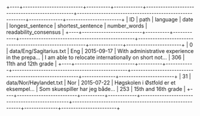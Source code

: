 +----+-------------------------+----------+------------+------------------------------------------------+--------------------------------------------------------+--------------+-----------------------+
| ID | path                    | language | date       | longest_sentence                               | shortest_sentence                                      | number_words | readability_consensus |
+----+-------------------------+----------+------------+------------------------------------------------+--------------------------------------------------------+--------------+-----------------------+
| 0  | data/Eng/Sagitarius.txt | Eng      | 2015-09-17 | With administrative experience in the prepa... | I am able to relocate internationally on short not...  | 306          | 11th and 12th grade   |
+----+-------------------------+----------+------------+------------------------------------------------+--------------------------------------------------------+--------------+-----------------------+
| 31 | data/Nor/Høylandet.txt  | Nor      | 2015-07-22 | Høgskolen i Østfold er et eksempel...          | Som skuespiller har jeg både...                        | 253          | 15th and 16th grade   |
+----+-------------------------+----------+------------+------------------------------------------------+--------------------------------------------------------+--------------+-----------------------+
